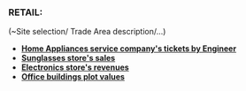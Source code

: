 ### RETAIL: 

(~Site selection/ Trade Area description/...)

* [**Home Appliances service company's tickets by Engineer**](https://github.com/SRpracticum/SR-Practicum-2018/blob/master/DATASETS/RETAIL/retail_appliances.csv)
* [**Sunglasses store's sales**](https://github.com/SRpracticum/SR-Practicum-2018/blob/master/DATASETS/RETAIL/retail_sunglass.csv)
* [**Electronics store's revenues**](https://github.com/SRpracticum/SR-Practicum-2018/blob/master/DATASETS/RETAIL/retail_electronics.csv)
* [**Office buildings plot values**](https://github.com/SRpracticum/SR-Practicum-2018/blob/master/DATASETS/RETAIL/office_buildings.csv)
